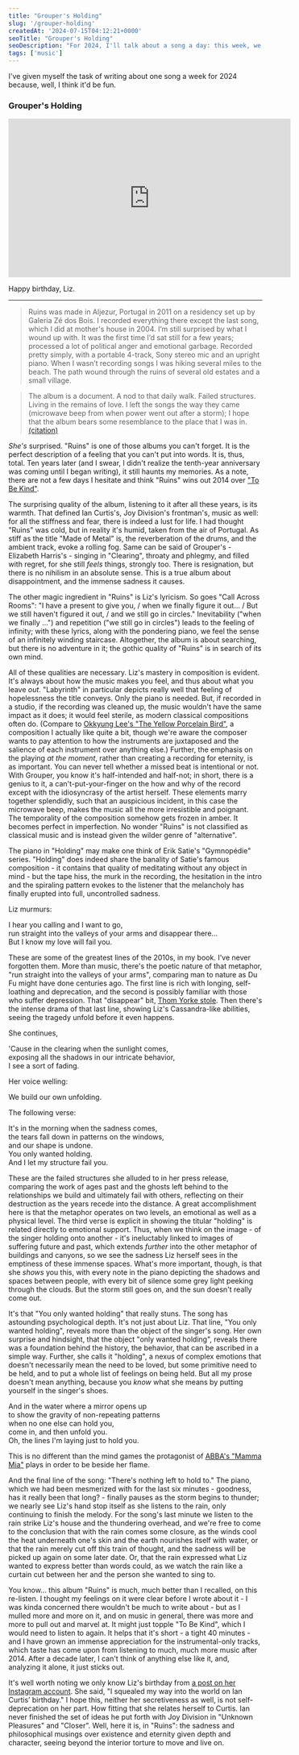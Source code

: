 ```yaml
---
title: "Grouper's Holding"
slug: '/grouper-holding'
createdAt: '2024-07-15T04:12:21+0000'
seoTitle: "Grouper's Holding"
seoDescription: "For 2024, I'll talk about a song a day: this week, we'll talk about an aria from Grouper's Holding."
tags: ['music']
---
```


I've given myself the task of writing about one song a week for 2024 because, well, I think it'd be fun.

### Grouper's Holding

<iframe width="560" height="315" src="https://www.youtube.com/embed/eyOFA_sUHBU?si=w5TvB1dLwaknXYMt" title="YouTube video player" frameborder="0" allow="accelerometer; autoplay; clipboard-write; encrypted-media; gyroscope; picture-in-picture; web-share" referrerpolicy="strict-origin-when-cross-origin" allowfullscreen></iframe>

Happy birthday, Liz.

---

> Ruins was made in Aljezur, Portugal in 2011 on a residency set up by Galeria Zé dos Bois. I recorded everything there except the last song, which I did at mother's house in 2004. Iʼm still surprised by what I wound up with. It was the first time Iʼd sat still for a few years; processed a lot of political anger and emotional garbage. Recorded pretty simply, with a portable 4-track, Sony stereo mic and an upright piano. When I wasnʼt recording songs I was hiking several miles to the beach. The path wound through the ruins of several old estates and a small village.

> The album is a document. A nod to that daily walk. Failed structures. Living in the remains of love. I left the songs the way they came (microwave beep from when power went out after a storm); I hope that the album bears some resemblance to the place that I was in. [(citation)](https://pitchfork.com/news/56318-grouper-announces-new-album-ruins/)

_She's_ surprised. "Ruins" is one of those albums you can't forget. It is the perfect description of a feeling that you can't put into words. It is, thus, total. Ten years later (and I swear, I didn't realize the tenth-year anniversary was coming until I began writing), it still haunts my memories. As a note, there are not a few days I hesitate and think "Ruins" wins out 2014 over ["To Be Kind"](/favorite-albums-2010s).

The surprising quality of the album, listening to it after all these years, is its warmth. That defined Ian Curtis's, Joy Division's frontman's, music as well: for all the stiffness and fear, there is indeed a lust for life. I had thought "Ruins" was cold, but in reality it's humid, taken from the air of Portugal. As stiff as the title "Made of Metal" is, the reverberation of the drums, and the ambient track, evoke a rolling fog. Same can be said of Grouper's - Elizabeth Harris's - singing in "Clearing", throaty and phlegmy, and filled with regret, for she still _feels_ things, strongly too. There is resignation, but there is no nihilism in an absolute sense. This is a true album about disappointment, and the immense sadness it causes.

The other magic ingredient in "Ruins" is Liz's lyricism. So goes "Call Across Rooms": "I have a present to give you, / when we finally figure it out... / But we still haven't figured it out, / and we still go in circles." Inevitability ("when we finally ...") and repetition ("we still go in circles") leads to the feeling of infinity; with these lyrics, along with the pondering piano, we feel the sense of an infinitely winding staircase. Altogether, the album is about searching, but there is no adventure in it; the gothic quality of "Ruins" is in search of its own mind.

All of these qualities are necessary. Liz's mastery in composition is evident. It's always about how the music makes you feel, and thus about what you leave _out_. "Labyrinth" in particular depicts really well that feeling of hopelessness the title conveys. Only the piano is needed. But, if recorded in a studio, if the recording was cleaned up, the music wouldn't have the same impact as it does; it would feel sterile, as modern classical compositions often do. (Compare to [Okkyung Lee's "The Yellow Porcelain Bird"](https://www.youtube.com/watch?v=-6zTcFy43k4), a composition I actually like quite a bit, though we're aware the composer wants to pay attention to how the instruments are juxtaposed and the salience of each instrument over anything else.) Further, the emphasis on the playing _at the moment_, rather than creating a recording for eternity, is as important. You can never tell whether a missed beat is intentional or not. With Grouper, you know it's half-intended and half-not; in short, there is a genius to it, a can't-put-your-finger on the how and why of the record except with the idiosyncrasy of the artist herself. These elements marry together splendidly, such that an auspicious incident, in this case the microwave beep, makes the music all the more irresistible and poignant. The temporality of the composition somehow gets frozen in amber. It becomes perfect in imperfection. No wonder "Ruins" is not classified as classical music and is instead given the wilder genre of "alternative".

The piano in "Holding" may make one think of Erik Satie's "Gymnopédie" series. "Holding" does indeed share the banality of Satie's famous composition - it contains that quality of meditating without any object in mind - but the tape hiss, the murk in the recording, the hesitation in the intro and the spiraling pattern evokes to the listener that the melancholy has finally erupted into full, uncontrolled sadness. 

Liz murmurs:

I hear you calling and I want to go,<br/>
run straight into the valleys of your arms and disappear there...<br/>
But I know my love will fail you.

These are some of the greatest lines of the 2010s, in my book. I've never forgotten them. More than music, there's the poetic nature of that metaphor, "run straight into the valleys of your arms", comparing man to nature as Du Fu might have done centuries ago. The first line is rich with longing, self-loathing and deprecation, and the second is possibly familiar with those who suffer depression. That "disappear" bit, [Thom Yorke stole](https://www.youtube.com/watch?v=6W6HhdqA95w). Then there's the intense drama of that last line, showing Liz's Cassandra-like abilities, seeing the tragedy unfold before it even happens.

She continues,

'Cause in the clearing when the sunlight comes,<br/>
exposing all the shadows in our intricate behavior,<br/>
I see a sort of fading.

Her voice welling:

We build our own unfolding.

The following verse:

It's in the morning when the sadness comes,<br/>
the tears fall down in patterns on the windows,<br/>
and our shape is undone.<br/>
You only wanted holding.<br/>
And I let my structure fail you.

These are the failed structures she alluded to in her press release, comparing the work of ages past and the ghosts left behind to the relationships we build and ultimately fail with others, reflecting on their destruction as the years recede into the distance. A great accomplishment here is that the metaphor operates on two levels, an emotional as well as a physical level. The third verse is explicit in showing the titular "holding" is related directly to emotional support. Thus, when we think on the image - of the singer holding onto another - it's ineluctably linked to images of suffering future and past, which extends _further_ into the other metaphor of buildings and canyons, so we see the sadness Liz herself sees in the emptiness of these immense spaces. What's more important, though, is that she _shows_ you this, with every note in the piano depicting the shadows and spaces between people, with every bit of silence some grey light peeking through the clouds. But the storm still goes on, and the sun doesn't really come out.

It's that "You only wanted holding" that really stuns. The song has astounding psychological depth. It's not just about Liz. That line, "You only wanted holding", reveals more than the object of the singer's song. Her own surprise and hindsight, that the object "only wanted holding", reveals there was a foundation behind the history, the behavior, that can be ascribed in a simple way. Further, she calls it "holding", a nexus of complex emotions that doesn't necessarily mean the need to be loved, but some primitive need to be held, and to put a whole list of feelings on being held. But all my prose doesn't mean anything, because you _know_ what she means by putting yourself in the singer's shoes.

And in the water where a mirror opens up<br/>
to show the gravity of non-repeating patterns<br/>
when no one else can hold you,<br/>
come in, and then unfold you.<br/>
Oh, the lines I'm laying just to hold you.

This is no different than the mind games the protagonist of [ABBA's "Mamma Mia"](/abba-mamma-mia) plays in order to be beside her flame.

And the final line of the song: "There's nothing left to hold to." The piano, which we had been mesmerized with for the last six minutes - goodness, has it really been that long? - finally pauses as the storm begins to thunder; we nearly see Liz's hand stop itself as she listens to the rain, only continuing to finish the melody. For the song's last minute we listen to the rain strike Liz's house and the thundering overhead, and we're free to come to the conclusion that with the rain comes some closure, as the winds cool the heat underneath one's skin and the earth nourishes itself with water, or that the rain merely cut off this train of thought, and the sadness will be picked up again on some later date. Or, that the rain expressed what Liz wanted to express better than words could, as we watch the rain like a curtain cut between her and the person she wanted to sing to.

You know... this album "Ruins" is much, much better than I recalled, on this re-listen. I thought my feelings on it were clear before I wrote about it - I was kinda concerned there wouldn't be much to write about - but as I mulled more and more on it, and on music in general, there was more and more to pull out and marvel at. It might just topple "To Be Kind", which I would need to listen to again. It helps that it's short - a tight 40 minutes - and I have grown an immense appreciation for the instrumental-only tracks, which taste has come upon from listening to much, much more music after 2014. After a decade later, I can't think of anything else like it, and, analyzing it alone, it just sticks out.

It's well worth noting we only know Liz's birthday from [a post on her Instagram account](https://www.instagram.com/p/CAWX43gDHGn/?img_index=1). She said, "I squealed my way into the world on Ian Curtis’ birthday." I hope this, neither her secretiveness as well, is not self-deprecation on her part. How fitting that she relates herself to Curtis. Ian never finished the set of ideas he put forth with Joy Division in "Unknown Pleasures" and "Closer". Well, here it is, in "Ruins": the sadness and philosophical musings over existence and eternity given depth and character, seeing beyond the interior torture to move and live on.
